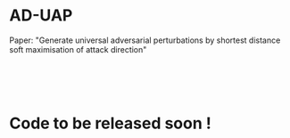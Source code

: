 # AD-UAP
Paper: "Generate universal adversarial perturbations by shortest distance soft maximisation of attack direction"
<br><br><br><br><br>

# Code to be released soon !
